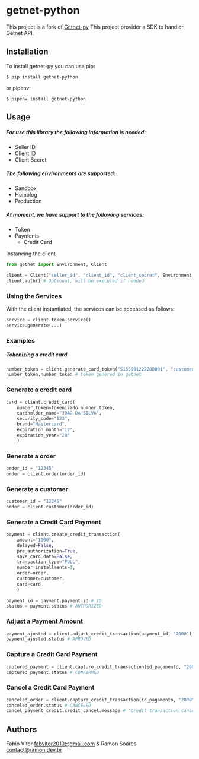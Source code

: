 getnet-python 
=========
This project is a fork of [Getnet-py](https://github.com/ramon/getnet-py) 
This project provider a SDK to handler Getnet API.

Installation
------------

To install getnet-py you can use pip:

    $ pip install getnet-python

or pipenv:

    $ pipenv install getnet-python

    
Usage
-----

#####  For use this library the following information is needed:
 
 * Seller ID
 * Client ID
 * Client Secret
 
#####  The following environments are supported:

 * Sandbox
 * Homolog
 * Production
 
#####  At moment, we have support to the following services:

 * Token
 * Payments
   * Credit Card
 

Instancing the client
```python
from getnet import Environment, Client

client = Client("seller_id", "client_id", "client_secret", Environment.SANDBOX)
client.auth() # Optional, will be executed if needed
``` 

### Using the Services
With the client instantiated, the services can be accessed as follows:

```python
service = client.token_service()
service.generate(...)
```

### Examples

##### Tokenizing a credit card
```python
number_token = client.generate_card_token("5155901222280001", "customer_21081826")
number_token.number_token # token genered in getnet
```

### Generate a credit card
```python
card = client.credit_card(
    number_token=tokenizado.number_token,  
    cardholder_name="JOAO DA SILVA",
    security_code="123",
    brand="Mastercard",
    expiration_month="12",
    expiration_year="28"
    )
```

### Generate a order
```python
order_id = "12345"
order = client.order(order_id) 
```

### Generate a customer
```python
customer_id = "12345"
order = client.customer(order_id) 
```

### Generate a Credit Card Payment
```python
payment = client.create_credit_transaction(
    amount="1000",
    delayed=False,
    pre_authorization=True,
    save_card_data=False,
    transaction_type="FULL",
    number_installments=1,
    order=order,
    customer=customer,
    card=card
    )
    
payment_id = payment.payment_id # ID
status = payment.status # AUTHORIZED
```

### Adjust a Payment Amount
```python
payment_ajusted = client.adjust_credit_transaction(payment_id, "2000")
payment_ajusted.status # APROVED
```

### Capture a Credit Card Payment
```python
captured_payment = client.capture_credit_transaction(id_pagamento, "2000")
captured_payment.status # CONFIRMED
```

### Cancel a Credit Card Payment
```python
canceled_order = client.capture_credit_transaction(id_pagamento, "2000")
canceled_order.status # CANCELED
cancel_payment_credit.credit_cancel.message # "Credit transaction cancelled sucessfully"
```

Authors
------
Fábio Vitor <fabvitor2010@gmail.com> 
&
Ramon Soares <contact@ramon.dev.br>
